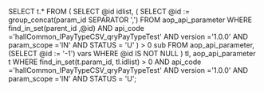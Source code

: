 SELECT
 t.*
FROM
 (
  SELECT
   @id idlist,
   (
    SELECT
     @id := group_concat(param_id SEPARATOR ',')
    FROM
     aop_api_parameter
    WHERE
     find_in_set(parent_id ,@id)
    AND api_code ='hallCommon_IPayTypeCSV_qryPayTypeTest'
    AND version ='1.0.0'
    AND param_scope ='IN'
    AND STATUS = 'U'
   ) > 0 sub
  FROM
   aop_api_parameter,
   (SELECT  @id := '-1') vars
  WHERE
   @id IS NOT NULL
 ) tl,
 aop_api_parameter t
WHERE
 find_in_set(t.param_id, tl.idlist) > 0
AND api_code ='hallCommon_IPayTypeCSV_qryPayTypeTest'
AND version ='1.0.0'
AND param_scope ='IN'
AND STATUS = 'U';


